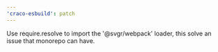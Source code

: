 ```yaml
---
'craco-esbuild': patch
---
```


Use require.resolve to import the '@svgr/webpack' loader, this solve an issue that monorepo can have.
